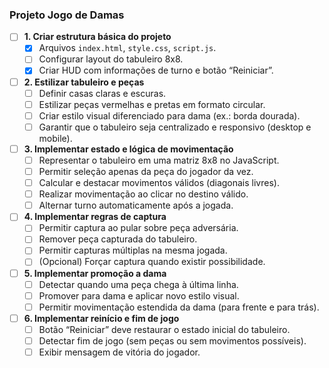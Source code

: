 ### Projeto Jogo de Damas

- [ ] **1. Criar estrutura básica do projeto**
    - [x] Arquivos `index.html`, `style.css`, `script.js`.
    - [ ] Configurar layout do tabuleiro 8x8.
    - [x] Criar HUD com informações de turno e botão “Reiniciar”.

- [ ] **2. Estilizar tabuleiro e peças**
    - [ ] Definir casas claras e escuras.
    - [ ] Estilizar peças vermelhas e pretas em formato circular.
    - [ ] Criar estilo visual diferenciado para dama (ex.: borda dourada).
    - [ ] Garantir que o tabuleiro seja centralizado e responsivo (desktop e mobile).

- [ ] **3. Implementar estado e lógica de movimentação**
    - [ ] Representar o tabuleiro em uma matriz 8x8 no JavaScript.
    - [ ] Permitir seleção apenas da peça do jogador da vez.
    - [ ] Calcular e destacar movimentos válidos (diagonais livres).
    - [ ] Realizar movimentação ao clicar no destino válido.
    - [ ] Alternar turno automaticamente após a jogada.

- [ ] **4. Implementar regras de captura**
    - [ ] Permitir captura ao pular sobre peça adversária.
    - [ ] Remover peça capturada do tabuleiro.
    - [ ] Permitir capturas múltiplas na mesma jogada.
    - [ ] (Opcional) Forçar captura quando existir possibilidade.

- [ ] **5. Implementar promoção a dama**
    - [ ] Detectar quando uma peça chega à última linha.
    - [ ] Promover para dama e aplicar novo estilo visual.
    - [ ] Permitir movimentação estendida da dama (para frente e para trás).

- [ ] **6. Implementar reinício e fim de jogo**
    - [ ] Botão “Reiniciar” deve restaurar o estado inicial do tabuleiro.
    - [ ] Detectar fim de jogo (sem peças ou sem movimentos possíveis).
    - [ ] Exibir mensagem de vitória do jogador.